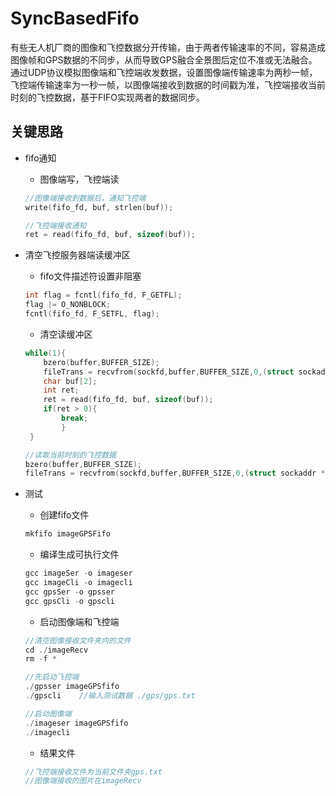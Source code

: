 SyncBasedFifo
===============
有些无人机厂商的图像和飞控数据分开传输，由于两者传输速率的不同，容易造成图像帧和GPS数据的不同步，从而导致GPS融合全景图后定位不准或无法融合。通过UDP协议模拟图像端和飞控端收发数据，设置图像端传输速率为两秒一帧，飞控端传输速率为一秒一帧，以图像端接收到数据的时间戳为准，飞控端接收当前时刻的飞控数据，基于FIFO实现两者的数据同步。   

关键思路
------------
* fifo通知
	* 图像端写，飞控端读
	```C++
	//图像端接收到数据后，通知飞控端
	write(fifo_fd, buf, strlen(buf));

	//飞控端接收通知
	ret = read(fifo_fd, buf, sizeof(buf));
	```

* 清空飞控服务器端读缓冲区
	* fifo文件描述符设置非阻塞
	```C++
	int flag = fcntl(fifo_fd, F_GETFL);
	flag |= O_NONBLOCK;
	fcntl(fifo_fd, F_SETFL, flag);
	```
		
	* 清空读缓冲区
	```C++
	while(1){
	    bzero(buffer,BUFFER_SIZE);
	    fileTrans = recvfrom(sockfd,buffer,BUFFER_SIZE,0,(struct sockaddr *)&client,&addrlen);
	    char buf[2];
	    int ret;
	    ret = read(fifo_fd, buf, sizeof(buf));
	    if(ret > 0){
	        break;
            }
	 }

	//读取当前时刻的飞控数据
	bzero(buffer,BUFFER_SIZE);
	fileTrans = recvfrom(sockfd,buffer,BUFFER_SIZE,0,(struct sockaddr *)&client,&addrlen);
	```
* 测试
	* 创建fifo文件
	```C++
	mkfifo imageGPSFifo
	```

	* 编译生成可执行文件
	```C++
	gcc imageSer -o imageser
	gcc imageCli -o imagecli
	gcc gpsSer -o gpsser
	gcc gpsCli -o gpscli
	```
	
	* 启动图像端和飞控端
	```C++
	//清空图像接收文件夹内的文件
	cd ./imageRecv
	rm -f *

	//先启动飞控端
	./gpsser imageGPSfifo
	./gpscli	//输入测试数据 ./gps/gps.txt

	//启动图像端
	./imageser imageGPSfifo
	./imagecli
	```

	* 结果文件
	```C++
	//飞控端接收文件为当前文件夹gps.txt
	//图像端接收的图片在imageRecv
	```
